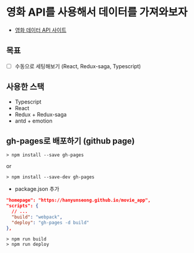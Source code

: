 # 영화 API를 사용해서 데이터를 가져와보자
- [영화 데이터 API 사이트](https://developers.themoviedb.org/3/getting-started)

## 목표
- [ ] 수동으로 세팅해보기 (React, Redux-saga, Typescript)

## 사용한 스택
- Typescript
- React
- Redux + Redux-saga
- antd + emotion

## gh-pages로 배포하기 (github page)
```
> npm install --save gh-pages
```
or
```
> npm install --save-dev gh-pages
```

- package.json 추가
```json
"homepage": "https://hanyunseong.github.io/movie_app",
"scripts": {
  // ...
  "build": "webpack",
  "deploy": "gh-pages -d build"
},
```

```
> npm run build
> npm run deploy
```